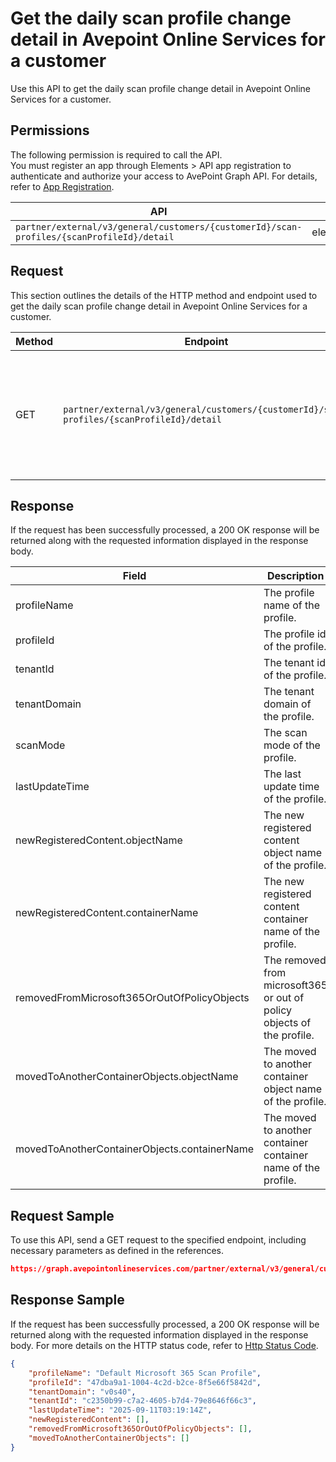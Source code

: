# Get the daily scan profile change detail in Avepoint Online Services for a customer

Use this API to get the daily scan profile change detail in Avepoint Online Services for a customer. 

 ## Permissions

The following permission is required to call the API.  
You must register an app through Elements > API app registration to authenticate and authorize your access to AvePoint Graph API. For details, refer to [App Registration](https://cdn.avepoint.com/assets/apelements-webhelp/avepoint-elements-for-partners/index.htm#!Documents/appregistration.htm).

| API | Permission  |
|-----------|--------|
| `partner/external/v3/general/customers/{customerId}/scan-profiles/{scanProfileId}/detail`|elements.scanprofiles.read.all|  

## Request

This section outlines the details of the HTTP method and endpoint used to get the daily scan profile change detail in Avepoint Online Services for a customer.

| Method | Endpoint | Description |
|-----------|--------|------------|
| GET | `partner/external/v3/general/customers/{customerId}/scan-profiles/{scanProfileId}/detail` | Get the daily scan profile change detail in Avepoint Online Services for a customer.|

## Response

If the request has been successfully processed, a 200 OK response will be returned along with the requested information displayed in the response body.
 
| Field | Description | Type |
| --- | --- | --- |
| profileName               | The profile name of the profile.                 | string |
| profileId     | The profile id of the profile.       | string |
| tenantId | The tenant id of the profile. | string |
| tenantDomain | The tenant domain of the profile. | string |
| scanMode | The scan mode of the profile. | int |
| lastUpdateTime | The last update time of the profile. | string |
| newRegisteredContent.objectName | The new registered content object name of the profile. | string |
| newRegisteredContent.containerName | The new registered content container name of the profile. | string |
| removedFromMicrosoft365OrOutOfPolicyObjects | The removed from microsoft365 or out of policy objects of the profile. | string array |
| movedToAnotherContainerObjects.objectName | The moved to another container object name of the profile. | string |
| movedToAnotherContainerObjects.containerName | The moved to another container container name of the profile. | string |

## Request Sample
To use this API, send a GET request to the specified endpoint, including necessary parameters as defined in the references.
```json
https://graph.avepointonlineservices.com/partner/external/v3/general/customers/{customerId}/scan-profiles/{scanProfileId}/detail
```
 
## Response Sample
If the request has been successfully processed, a 200 OK response will be returned along with the requested information displayed in the response body.
For more details on the HTTP status code, refer to [Http Status Code](https://learn.avepoint.com/docs/Use-AvePoint-Graph-API.html#http-status-code).
```json
{
    "profileName": "Default Microsoft 365 Scan Profile",
    "profileId": "47dba9a1-1004-4c2d-b2ce-8f5e66f5842d",
    "tenantDomain": "v0s40",
    "tenantId": "c2350b99-c7a2-4605-b7d4-79e8646f66c3",
    "lastUpdateTime": "2025-09-11T03:19:14Z",
    "newRegisteredContent": [],
    "removedFromMicrosoft365OrOutOfPolicyObjects": [],
    "movedToAnotherContainerObjects": []
}
```